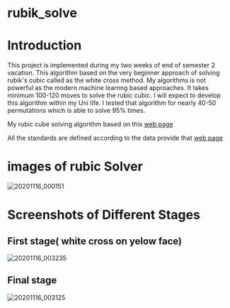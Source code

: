 # rubik_solve

# Introduction

This project is implemented during my two weeks of end of semester 2 vacation. This algorithm based on
the very beginner approach of solving rubik's cubic called as the white cross method. My algorithms is not 
powerful as the modern machine learnng based approaches. It takes minimum 100-120 moves to solve the rubic cubic.
I will expect to develop this algorithm within my Uni life. 
I tested that algorithm for nearly 40-50 permutations which is able to solve 95% times.

My rubic cube solving algorithm based on this [web page](https://ruwix.com/the-rubiks-cube/how-to-solve-the-rubiks-cube-beginners-method/)

All the standards are defined according to the data provide that [web page](https://ruwix.com/the-rubiks-cube/how-to-solve-the-rubiks-cube-beginners-method/)

# images of rubic Solver

![20201116_000151](https://user-images.githubusercontent.com/37435024/99194101-7457dd80-27a3-11eb-90df-1fef694402e2.jpg)

# Screenshots of Different Stages

## First stage( white cross on yelow face)

![20201116_003235](https://user-images.githubusercontent.com/37435024/99194314-ae75af00-27a4-11eb-93e1-98fc94a8b027.png)

## Final stage

![20201116_003125](https://user-images.githubusercontent.com/37435024/99194224-25f70e80-27a4-11eb-8eef-115db521311c.png)
